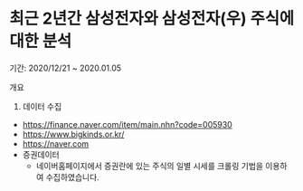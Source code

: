 # 최근 2년간 삼성전자와 삼성전자(우) 주식에대한 분석

기간: 2020/12/21 ~ 2020.01.05

개요
1. 데이터 수집
  + https://finance.naver.com/item/main.nhn?code=005930
  + https://www.bigkinds.or.kr/
  + https://naver.com
  + 증권데이터
    - 네이버홈페이지에서 증권란에 있는 주식의 일별 시세를 크롤링 기법을 이용하여 수집하였습니다.
    
  
